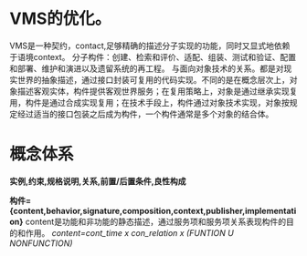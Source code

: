 # VMS的优化。

VMS是一种契约，contact,足够精确的描述分子实现的功能，同时又显式地依赖于语境context。
分子构件：创建、检索和评价、适配、组装、测试和验证、配置和部署、维护和演进以及遗留系统的再工程。
与面向对象技术的关系。都是对现实世界的抽象描述，通过接口封装可复用的代码实现。不同的是在概念层次上，对象描述客观实体，构件提供客观世界服务；在复用策略上，对象是通过继承实现复用，构件是通过合成实现复用；在技术手段上，构件通过对象技术实现，对象按规定经过适当的接口包装之后成为构件，一个构件通常是多个对象的结合体。

# 概念体系
**实例,约束,规格说明,关系,前置/后置条件,良性构成**

**构件={content,behavior,signature,composition,context,publisher,implementation}**
content是功能和非功能的静态描述，通过服务项和服务项关系表现构件的目的和作用。
_content=cont_time x con_relation x (FUNTION U NONFUNCTION)_


